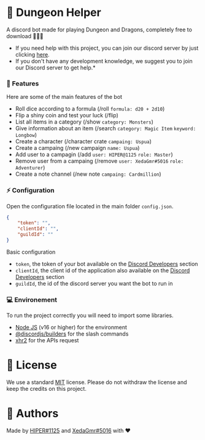 # 🐉 Dungeon Helper

A discord bot made for playing Dungeon and Dragons, completely free to download 🧙🏻‍♂️

- If you need help with this project, you can join our discord server by just clicking [here](https://discord.gg/hKFFG2JD9M).
- If you don't have any development knowledge, we suggest you to join our Discord server to get help.*

### 🎲 Features

Here are some of the main features of the bot

- Roll dice according to a formula (/roll `formula: d20 + 2d10`) 
- Flip a shiny coin and test your luck (/flip) 
- List all items in a category (/show `category: Monsters`)
- Give information about an item (/search ```category: Magic Item``` ```keyword: Longbow```)
- Create a character (/character crate `campaing: Uspua`)
- Create a campaing (/new campaign `name: Uspua`)
- Add user to a campagin (/add `user: HIPER@1125` `role: Master`)
- Remove user from a campaing (/remove `user: XedaGmr#5016` `role: Adventurer`)
- Create a note channel (/new note `campaing: Cardmillion`)

### ⚡ Configuration

Open the configuration file located in the main folder `config.json`.

```json
{
    "token": "",
    "clientId": "",
    "guildId": ""
}
```

Basic configuration

- `token`, the token of your bot available on the [Discord Developers](https://discordapp.com/developers/applications) section
- `clientId`, the client id of the application also available on the [Discord Developers](https://discordapp.com/developers/applications) section
- `guildId`, the id of the discord server you want the bot to run in

### 💻 Environement

To run the project correctly you will need to import some libraries.

- [Node JS](https://nodejs.org/en/) (v16 or higher) for the environment
- [@discordjs/builders](https://www.npmjs.com/package/@discordjs/builders) for the slash commands
- [xhr2](https://www.npmjs.com/package/xhr2) for the APIs request

# 📑 License
We use a standard [MIT](https://github.com/Hiper1125/dnd-bot/blob/main/LICENSE) license.
Please do not withdraw the license and keep the credits on this project.

# 👤 Authors
Made by [HIPER#1125](https://github.com/Hiper1125) and [XedaGmr#5016](https://github.com/XedaGmr) with ❤️
